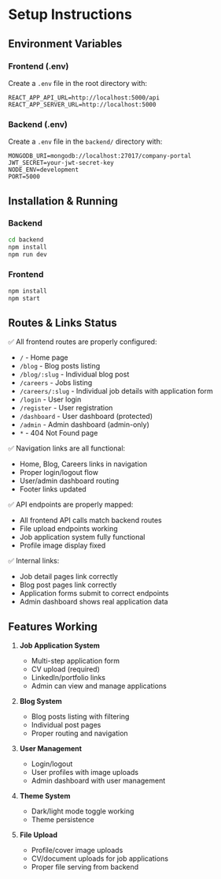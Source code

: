 # Setup Instructions

## Environment Variables

### Frontend (.env)
Create a `.env` file in the root directory with:
```
REACT_APP_API_URL=http://localhost:5000/api
REACT_APP_SERVER_URL=http://localhost:5000
```

### Backend (.env)
Create a `.env` file in the `backend/` directory with:
```
MONGODB_URI=mongodb://localhost:27017/company-portal
JWT_SECRET=your-jwt-secret-key
NODE_ENV=development
PORT=5000
```

## Installation & Running

### Backend
```bash
cd backend
npm install
npm run dev
```

### Frontend
```bash
npm install
npm start
```

## Routes & Links Status

✅ All frontend routes are properly configured:
- `/` - Home page
- `/blog` - Blog posts listing
- `/blog/:slug` - Individual blog post
- `/careers` - Jobs listing
- `/careers/:slug` - Individual job details with application form
- `/login` - User login
- `/register` - User registration
- `/dashboard` - User dashboard (protected)
- `/admin` - Admin dashboard (admin-only)
- `*` - 404 Not Found page

✅ Navigation links are all functional:
- Home, Blog, Careers links in navigation
- Proper login/logout flow
- User/admin dashboard routing
- Footer links updated

✅ API endpoints are properly mapped:
- All frontend API calls match backend routes
- File upload endpoints working
- Job application system fully functional
- Profile image display fixed

✅ Internal links:
- Job detail pages link correctly
- Blog post pages link correctly
- Application forms submit to correct endpoints
- Admin dashboard shows real application data

## Features Working

1. **Job Application System**
   - Multi-step application form
   - CV upload (required)
   - LinkedIn/portfolio links
   - Admin can view and manage applications

2. **Blog System**
   - Blog posts listing with filtering
   - Individual post pages
   - Proper routing and navigation

3. **User Management**
   - Login/logout
   - User profiles with image uploads
   - Admin dashboard with user management

4. **Theme System**
   - Dark/light mode toggle working
   - Theme persistence

5. **File Upload**
   - Profile/cover image uploads
   - CV/document uploads for job applications
   - Proper file serving from backend
